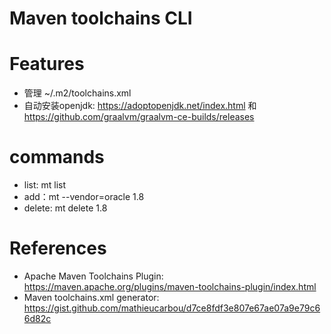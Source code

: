 Maven toolchains CLI
====================


# Features

* 管理 ~/.m2/toolchains.xml
* 自动安装openjdk:  https://adoptopenjdk.net/index.html   和  https://github.com/graalvm/graalvm-ce-builds/releases

# commands

* list: mt list
* add：mt --vendor=oracle 1.8
* delete: mt delete 1.8

# References

* Apache Maven Toolchains Plugin: https://maven.apache.org/plugins/maven-toolchains-plugin/index.html
* Maven toolchains.xml generator: https://gist.github.com/mathieucarbou/d7ce8fdf3e807e67ae07a9e79c66d82c
